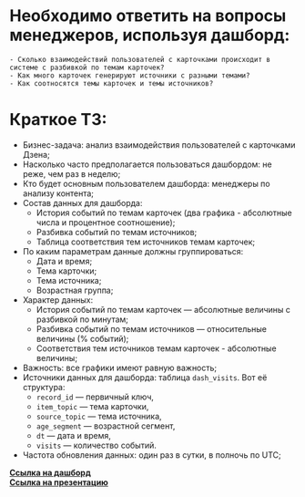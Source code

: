 # Необходимо ответить на вопросы менеджеров, используя дашборд:  
    - Cколько взаимодействий пользователей с карточками происходит в системе с разбивкой по темам карточек?   
    - Как много карточек генерируют источники с разными темами?   
    - Как соотносятся темы карточек и темы источников?   

# Краткое ТЗ:
    
- Бизнес-задача: анализ взаимодействия пользователей с карточками Дзена;
- Насколько часто предполагается пользоваться дашбордом: не реже, чем раз в неделю;
- Кто будет основным пользователем дашборда: менеджеры по анализу контента;
- Состав данных для дашборда: 
  - История событий по темам карточек (два графика - абсолютные числа и процентное соотношение);
  - Разбивка событий по темам источников;
  - Таблица соответствия тем источников темам карточек;
- По каким параметрам данные должны группироваться: 
  - Дата и время;
  - Тема карточки;
  - Тема источника;
  - Возрастная группа;
- Характер данных: 
  - История событий по темам карточек — абсолютные величины с разбивкой по минутам;
  - Разбивка событий по темам источников — относительные величины (% событий);
  - Соответствия тем источников темам карточек - абсолютные величины;
- Важность: все графики имеют равную важность;
- Источники данных для дашборда: таблица `dash_visits`. Вот её структура: 
  - `record_id` — первичный ключ,
  - `item_topic` — тема карточки,
  - `source_topic` — тема источника,
  - `age_segment` — возрастной сегмент,
  - `dt` — дата и время,
  - `visits` — количество событий.
- Частота обновления данных: один раз в сутки, в полночь по UTC;

[**Ссылка на дашборд**](https://public.tableau.com/app/profile/yana.sergeeva/viz/dash_visits_16844214106340/Dashboard1?publish=yes)   
[**Ссылка на презентацию**](https://drive.google.com/file/d/117LbBCkUFi7WyNkPr_YY5J4Pqpkvumk1/view?usp=share_link)


